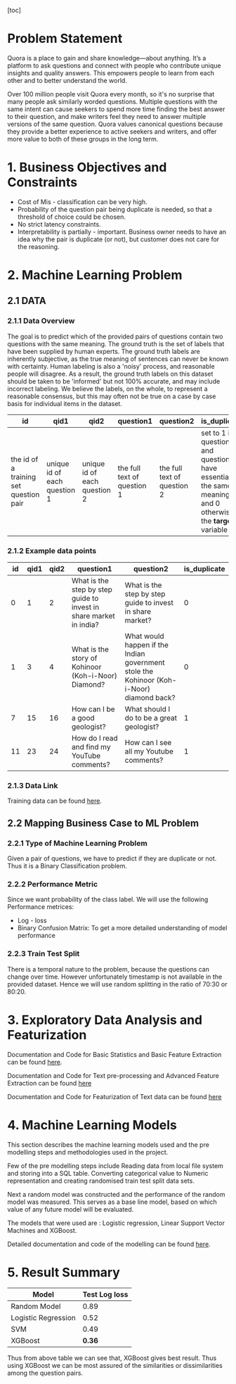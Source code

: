 [toc]

# Problem Statement

Quora is a place to gain and share knowledge—about anything. It’s a platform to ask questions and connect with people who contribute unique insights and quality answers. This empowers people to learn 
from each other and to better understand the world.

Over 100 million people visit Quora every month, so it's no surprise that many people ask similarly worded questions. Multiple questions with the same intent can cause seekers to spend more time finding 
the best answer to their question, and make writers feel they need to answer multiple versions of the same question. Quora values canonical questions because they provide a better experience to active 
seekers and writers, and offer more value to both of these groups in the long term.



# 1. Business Objectives and Constraints

- Cost of Mis - classification can be very high.
- Probability of the question pair being duplicate is needed, so that a threshold of choice could be chosen.
- No strict latency constraints.
- Interpretability is partially - important. Business owner needs to have an idea why the pair is duplicate (or not), but customer does not care for the reasoning.



# 2. Machine Learning Problem



## 2.1 DATA

### 2.1.1 Data Overview
The goal is to predict which of the provided pairs of questions contain two questions with the same meaning. The ground truth is the set of labels that have been supplied by human experts. The ground truth labels are inherently subjective, as the true meaning of sentences can never be known with certainty. Human labeling is also a 'noisy' process, and reasonable people will disagree. As a result, the ground truth labels on this dataset should be taken to be 'informed' but not 100% accurate, and may include incorrect labeling. We believe the labels, on the whole, to represent a reasonable consensus, but this may often not be true on a case by case basis for individual items in the dataset.

id | qid1 | qid2 | question1 | question2 | is_duplicate
---|------|------|-----------|-----------|-------------
the id of a training set question pair | unique id of each question 1 | unique id of each question 2 | the full text of question 1 | the full text of question 2 |set to 1 if question1 and question2 have essentially the same meaning, and 0 otherwise. the **target** variable

### 2.1.2 Example data points
id | qid1 | qid2 | question1 | question2 | is_duplicate
---|------|------|-----------|-----------|-------------
0 | 1 | 2 | What is the step by step guide to invest in share market in india? | What is the step by step guide to invest in share market?| 0
1|3|4|What is the story of Kohinoor (Koh-i-Noor) Diamond?|What would happen if the Indian government stole the Kohinoor (Koh-i-Noor) diamond back?|0
7|15|16|How can I be a good geologist?|What should I do to be a great geologist?|1
11|23|24|How do I read and find my YouTube comments?|How can I see all my Youtube comments?|1

### 2.1.3 Data Link
Training data can be found [here](data/train.csv).



## 2.2 Mapping Business Case to ML Problem

### 2.2.1 Type of Machine Learning Problem
Given a pair of questions, we have to predict if they are duplicate or not. Thus it is a Binary Classification problem.

### 2.2.2 Performance Metric
Since we want probability of the class label. We will use the following Performance metrices:
- Log - loss
- Binary Confusion Matrix: To get a more detailed understanding of model performance

### 2.2.3 Train Test Split
There is a temporal nature to the problem, because the questions can change over time. However unfortunately timestamp is not available in the provided dataset. Hence we will use random splitting in the ratio of 70:30 or 80:20.



# 3. Exploratory Data Analysis and Featurization

Documentation and Code for Basic Statistics and Basic Feature Extraction can be found [here](notebooks/1_Quora.ipynb).

Documentation and Code for Text pre-processing and Advanced Feature Extraction can be found [here](notebooks/2_Quora_Preprocessing.ipynb)

Documentation and Code for Featurization of Text data can be found [here](notebooks/3_Q_Mean_W2V.ipynb) 



# 4. Machine Learning Models

This section describes the machine learning models used and the pre modelling steps and methodologies used in the project. 

Few of the pre modelling steps include Reading data from local file system and storing into a SQL table.  Converting categorical value to Numeric representation and creating  randomised train test split data sets.

Next a random model was constructed and the performance of the random model was measured. This serves as a base line model, based on which value of any future model will be evaluated.

The models that were used are : Logistic regression, Linear Support Vector Machines and XGBoost.

Detailed documentation and code of the modelling can be found [here](notebooks/4_Machine_Learning_Models.ipynb).



# 5. Result Summary



Model | Test Log loss
----------|-------------------
Random Model |0.89
Logistic Regression |0.52
SVM |0.49
XGBoost |**0.36**



Thus from above table we can see that, XGBoost gives best result. Thus using XGBoost we can be most assured of the similarities or dissimilarities among the question pairs.